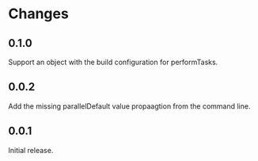 # Changes

## 0.1.0

Support an object with the build configuration for performTasks.

## 0.0.2

Add the missing parallelDefault value propaagtion from the command line.

## 0.0.1

Initial release.
